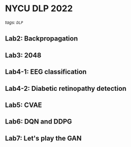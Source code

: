 # NYCU DLP 2022
###### tags: `DLP`

## Lab2: Backpropagation
## Lab3: 2048
## Lab4-1: EEG classification
## Lab4-2: Diabetic retinopathy detection
## Lab5: CVAE
## Lab6: DQN and DDPG
## Lab7: Let's play the GAN
